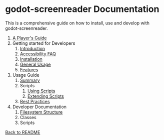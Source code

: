 # godot-screenreader Documentation

This is a comprehensive guide on how to install, use and develop with godot-screenreader.

1. [A Player's Guide](playerguide.md)
2. Getting started for Developers
    1. [Introduction](intro.md)
    2. [Accessibility FAQ](accessibility.md)
    3. [Installation](installation.md)
    4. [General Usage](generaluse.md)
    5. [Features](functionality.md)
3. Usage Guide
    1. [Summary](usage_summary.md)
    2. Scripts
        1. [Using Scripts](using_scripts.md)
        2. [Extending Scripts](extending_scripts.md) 
    3. [Best Practices](best_practices.md)
4. Developer Documentation
    1. [Filesystem Structure](filesystem_structure.md)
    2. Classes
    3. Scripts
    
[Back to README](../../README.md)
